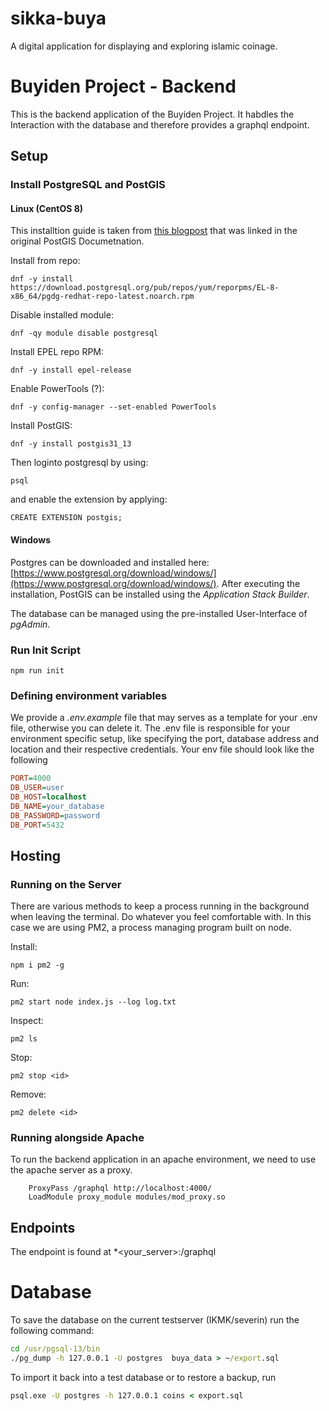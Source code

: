 # sikka-buya
A digital application for displaying and exploring islamic coinage.


# Buyiden Project - Backend

This is the backend application of the Buyiden Project. It habdles the Interaction with the database and therefore provides a graphql endpoint.


## Setup

### Install PostgreSQL and PostGIS

#### Linux (CentOS 8)

This installtion guide is taken from [this blogpost](https://people.planetpostgresql.org/devrim/index.php?/archives/107-Installing-PostGIS-3.1-and-PostgreSQL-13-on-CentOS-8.html) that was linked in the original PostGIS Documetnation. 

Install from repo:
```
dnf -y install https://download.postgresql.org/pub/repos/yum/reporpms/EL-8-x86_64/pgdg-redhat-repo-latest.noarch.rpm
```

Disable installed module:
```
dnf -qy module disable postgresql
```

Install EPEL repo RPM:
```
dnf -y install epel-release
```

Enable PowerTools (?):
```
dnf -y config-manager --set-enabled PowerTools
```

Install PostGIS:
```
dnf -y install postgis31_13
```

Then loginto postgresql by using: 

```
psql
```

and enable the extension by applying:
```
CREATE EXTENSION postgis;
```


#### Windows

Postgres can be downloaded and installed here:
[https://www.postgresql.org/download/windows/](https://www.postgresql.org/download/windows/). After executing the installation, PostGIS can be installed using the *Application Stack Builder*.

The database can be managed using the pre-installed User-Interface of *pgAdmin*.

### Run Init Script

```
npm run init
``` 

### Defining environment variables

We provide a *.env.example* file that may serves as a template for your .env file, otherwise you can delete it. The .env file is responsible for your environment specific setup, like specifying the port, database address and location and their respective credentials. Your env file should look like the following

```ini
PORT=4000
DB_USER=user
DB_HOST=localhost
DB_NAME=your_database
DB_PASSWORD=password
DB_PORT=5432
```

## Hosting

### Running on the Server

There are various methods to keep a process running in the background when leaving the terminal. Do whatever you feel comfortable with.
In this case we are using PM2, a process managing program built on node.

Install: 
```
npm i pm2 -g
```

Run:
```
pm2 start node index.js --log log.txt
```

Inspect:
```
pm2 ls
```

Stop:
```
pm2 stop <id>
```

Remove:
```
pm2 delete <id>
```


### Running alongside Apache

To run the backend application in an apache environment, we need to use the apache server as a proxy.

```
    ProxyPass /graphql http://localhost:4000/
    LoadModule proxy_module modules/mod_proxy.so
```

## Endpoints

The endpoint is found at *<your_server>:<port>/graphql


# Database

To save the database on the current testserver (IKMK/severin) run the following command:

```cmd
cd /usr/pgsql-13/bin
./pg_dump -h 127.0.0.1 -U postgres  buya_data > ~/export.sql
```

To import it back into a test database or to restore a backup, run

```cmd
psql.exe -U postgres -h 127.0.0.1 coins < export.sql
```